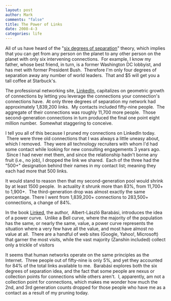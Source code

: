 ```yaml
--- 
layout: post
author: Mark
comments: "false"
title: The Power of Links
date: 2008-4-3
categories: life
---
```

All of us have heard of the "<a title="Six degrees of separation" href="http://en.wikipedia.org/wiki/Six_degrees_of_separation">six degrees of separation</a>" theory, which implies that you can get from any person on the planet to any other person on the planet with only six intervening connections.  For example, I know my father, whose best friend, in turn, is a former Washington DC lobbyist, and has met with former President Bush.  Therefore I'm only four degrees of separation away any number of world leaders.  That and $5 will get you a tall coffee at Starbuck's.

The professional networking site, <a title="LinkedIn" href="http://linkedin.com">LinkedIn</a>, capitalizes on geometric growth of connections by letting you leverage the connections your connection's connections have.  At only three degrees of separation my network had approximately 1,839,200 links.  My contacts included fifty-nine people.  The aggregate of their connections was roughly 11,700 more people.  Those second-generation connections in turn produced the final one point eight million number.  Somewhat staggering to conceive.

I tell you all of this because I pruned my connections on LinkedIn today.  There were three old connections that I was always a little uneasy about, which I removed.  They were all technology recruiters with whom I'd had some contact while looking for new consulting engagements 3 years ago.  Since I had never met them, and since the relationship hadn't borne any fruit (i.e., no job), I dropped the link we shared.  Each of the three had the "500+" designation behind their names in my contact list; meaning they each had more that 500 links.  

It would stand to reason then that my second-generation pool would shrink by at least 1500 people.  In actuality it shrunk more than 83%, from 11,700+ to 1,900+.  The third-generation drop was almost exactly the same percentage. There I went from 1,839,200+ connections to 283,500+ connections, a change of 84%.

In the book <a title="Linked: How Everything Is Connected to Everything Else, And What It Means" href="http://www.amazon.com/Linked-Everything-Connected-Else-Means/dp/0452284392/ref=pd_bbs_sr_1?ie=UTF8&amp;s=books&amp;qid=1207248243&amp;sr=8-1">Linked</a>, the author,  Albert-László Barabási, introduces the idea of a power curve.  Unlike a Bell curve, where the majority of the population has the same, or nearly the same, value, a power curve represents the situation where a very few have all the value, and most have almost no value at all.  There are a handful of web sites (Google, Yahoo!, Microsoft) that garner the most visits, while the vast majority (Zanshin included) collect only a trickle of visitors

It seems that human networks operate on the same principles as the Internet.  Three people out of fifty-nine is only 5%, and yet they accounted for 84% of the total links available to me.  Barabási explores both the six degrees of separation idea, and the fact that some people are nexus or collection points for connections while others aren't.  I, apparently, am not a collection point for connections, which makes me wonder how much the 2nd, and 3rd generation counts dropped for those people who have me as a contact as a result of my pruning today.
